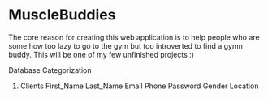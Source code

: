 # MuscleBuddies
The core reason for creating this web application is to help people who are some how too lazy to go to the gym but too introverted to find a gymn buddy. This will be one of my few unfinished projects :)


Database Categorization
1. Clients
First_Name
Last_Name
Email
Phone
Password
Gender
Location 
